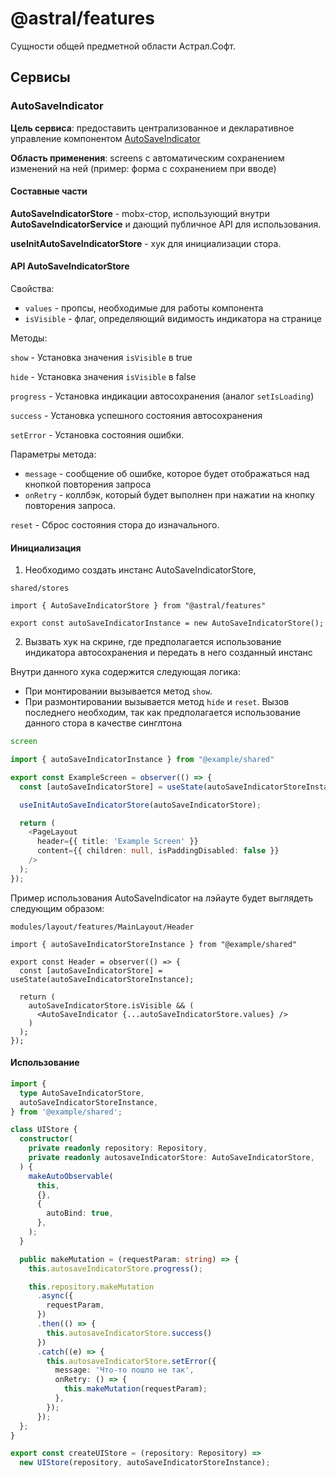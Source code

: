 # @astral/features

Сущности общей предметной области Астрал.Софт.

## Сервисы

### AutoSaveIndicator
**Цель сервиса**: предоставить централизованное и декларативное управление компонентом [AutoSaveIndicator](https://main--61baeff6f06230003a88ef8a.chromatic.com/?path=/docs/components-autosaveindicator--docs)

**Область применения**: screens с автоматическим сохранением изменений на ней
(пример:  форма с сохранением при вводе)

#### Составные части
**AutoSaveIndicatorStore** - mobx-стор, использующий внутри **AutoSaveIndicatorService** и дающий публичное API
для использования.

**useInitAutoSaveIndicatorStore** - хук для инициализации стора.

#### API AutoSaveIndicatorStore
Свойства:

- ``values`` - пропсы, необходимые для работы компонента
- ``isVisible`` - флаг, определяющий видимость индикатора на странице

Методы:

``show`` - Установка значения ``isVisible`` в true

``hide`` - Установка значения ``isVisible`` в false 

``progress`` - Установка индикации автосохранения (аналог ``setIsLoading``)

``success`` - Установка успешного состояния автосохранения

``setError`` - Установка состояния ошибки. 

Параметры метода: 
- ``message`` - сообщение об ошибке, которое будет отображаться над кнопкой повторения запроса
- ``onRetry`` - коллбэк, который будет выполнен при нажатии на кнопку повторения запроса.

``reset`` - Сброс состояния стора до изначального.
 
#### Инициализация

1. Необходимо создать инстанс AutoSaveIndicatorStore, 

```
shared/stores

import { AutoSaveIndicatorStore } from "@astral/features"

export const autoSaveIndicatorInstance = new AutoSaveIndicatorStore();
```

2. Вызвать хук на скрине, где предполагается использование индикатора автосохранения и передать в него созданный инстанс

Внутри данного хука содержится следующая логика:
- При монтировании вызывается метод ``show``.
- При размонтировании вызывается метод ``hide`` и ``reset``. Вызов последнего необходим, так как предполагается использование
  данного стора в качестве синглтона

``` ts
screen

import { autoSaveIndicatorInstance } from "@example/shared"

export const ExampleScreen = observer(() => {
  const [autoSaveIndicatorStore] = useState(autoSaveIndicatorStoreInstance);

  useInitAutoSaveIndicatorStore(autoSaveIndicatorStore);

  return (
    <PageLayout
      header={{ title: 'Example Screen' }}
      content={{ children: null, isPaddingDisabled: false }}
    />
  );
});
```

Пример использования AutoSaveIndicator на лэйауте будет выглядеть следующим образом:

``` tsx
modules/layout/features/MainLayout/Header

import { autoSaveIndicatorStoreInstance } from "@example/shared"

export const Header = observer(() => {
  const [autoSaveIndicatorStore] = useState(autoSaveIndicatorStoreInstance);

  return (
    autoSaveIndicatorStore.isVisible && (
      <AutoSaveIndicator {...autoSaveIndicatorStore.values} />
    )
  );
});
```

#### Использование

``` ts
import {
  type AutoSaveIndicatorStore,
  autoSaveIndicatorStoreInstance,
} from '@example/shared';

class UIStore {
  constructor(
    private readonly repository: Repository,
    private readonly autosaveIndicatorStore: AutoSaveIndicatorStore,
  ) {
    makeAutoObservable(
      this,
      {},
      {
        autoBind: true,
      },
    );
  }

  public makeMutation = (requestParam: string) => {
    this.autosaveIndicatorStore.progress();

    this.repository.makeMutation
      .async({
        requestParam,
      })
      .then(() => {
        this.autosaveIndicatorStore.success()
      })
      .catch((e) => {
        this.autosaveIndicatorStore.setError({
          message: 'Что-то пошло не так',
          onRetry: () => {
            this.makeMutation(requestParam);
          },
        });
      });
  };
}

export const createUIStore = (repository: Repository) =>
  new UIStore(repository, autoSaveIndicatorStoreInstance);

```
